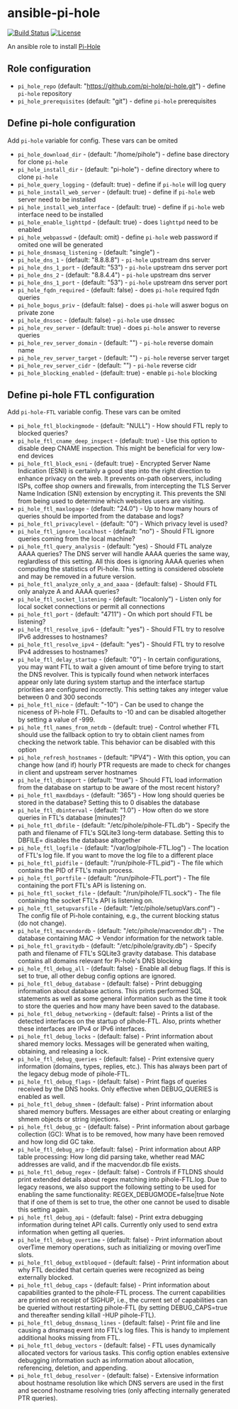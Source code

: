 # ansible-pi-hole

[![Build Status](https://travis-ci.com/chubchubsancho/ansible-pi-hole.svg?branch=master)](https://travis-ci.com/chubchubsancho/ansible-pi-hole)
[![License](https://img.shields.io/badge/license-MIT-blue.svg?logo=github&style=flat)](https://raw.githubusercontent.com/chubchubsancho/ansible-pi-hole/master/LICENSE)

An ansible role to install [Pi-Hole](https://pi-hole.net/)

## Role configuration

* `pi_hole_repo` (default: "https://github.com/pi-hole/pi-hole.git") - define `pi-hole` repository
* `pi_hole_prerequisites` (default: "git") - define `pi-hole` prerequisites

## Define pi-hole configuration

Add `pi-hole` variable for config. These vars can be omited

* `pi_hole_download_dir` - (default: "/home/pihole") - define base directory for clone `pi-hole`
* `pi_hole_install_dir` - (default: "pi-hole") - define directory where to clone `pi-hole`
* `pi_hole_query_logging` - (default: true) - define if `pi-hole` will log query
* `pi_hole_install_web_server` - (default: true) - define if `pi-hole` web server need to be installed
* `pi_hole_install_web_interface` - (default: true) - define if `pi-hole` web interface need to be installed
* `pi_hole_enable_lighttpd` - (default: true) - does `lighttpd` need to be enabled
* `pi_hole_webpasswd` - (default: omit) - define `pi-hole` web password if omited one will be generated
* `pi_hole_dnsmasq_listening` - (default: "single") -
* `pi_hole_dns_1` - (default: "8.8.8.8") - `pi-hole` upstream dns server
* `pi_hole_dns_1_port` - (default: "53") - `pi-hole` upstream dns server port
* `pi_hole_dns_2` - (default: "8.8.4.4") - `pi-hole` upstream dns server
* `pi_hole_dns_1_port` - (default: "53") - `pi-hole` upstream dns server port
* `pi_hole_fqdn_required` - (default: false) - does `pi-hole` required fqdn queries
* `pi_hole_bogus_priv` - (default: false) - does `pi-hole` will aswer bogus on private zone
* `pi_hole_dnssec` - (default: false) - `pi-hole` use dnssec
* `pi_hole_rev_server` - (default: true) - does `pi-hole` answer to reverse queries
* `pi_hole_rev_server_domain` - (default: "") - `pi-hole` reverse domain name
* `pi_hole_rev_server_target` - (default: "") - `pi-hole` reverse server target
* `pi_hole_rev_server_cidr` - (default: "") - `pi-hole` reverse cidr
* `pi_hole_blocking_enabled` - (default: true) - enable `pi-hole` blocking

## Define pi-hole FTL configuration

Add `pi-hole-FTL` variable config. These vars can be omited

* `pi_hole_ftl_blockingmode` - (default: "NULL") - How should FTL reply to blocked queries?
* `pi_hole_ftl_cname_deep_inspect` - (default: true) - Use this option to disable deep CNAME inspection. This might be beneficial for very low-end devices
* `pi_hole_ftl_block_esni` - (default: true) - Encrypted Server Name Indication (ESNI) is certainly a good step into the right direction to enhance privacy on the web. It prevents on-path observers, including ISPs, coffee shop owners and firewalls, from intercepting the TLS Server Name Indication (SNI) extension by encrypting it. This prevents the SNI from being used to determine which websites users are visiting.
* `pi_hole_ftl_maxlogage` - (default: "24.0") - Up to how many hours of queries should be imported from the database and logs?
* `pi_hole_ftl_privacylevel` - (default: "0") - Which privacy level is used?
* `pi_hole_ftl_ignore_localhost` - (default: "no") - Should FTL ignore queries coming from the local machine?
* `pi_hole_ftl_query_analysis` - (default: "yes) - Should FTL analyze AAAA queries? The DNS server will handle AAAA queries the same way, reglardless of this setting. All this does is ignoring AAAA queries when computing the statistics of Pi-hole. This setting is considered obsolete and may be removed in a future version.
* `pi_hole_ftl_analyze_only_a_and_aaaa` - (default: false) - Should FTL only analyze A and AAAA queries?
* `pi_hole_ftl_socket_listening` - (default: "localonly") - Listen only for local socket connections or permit all connections
* `pi_hole_ftl_port` - (default: "4711") - On which port should FTL be listening?
* `pi_hole_ftl_resolve_ipv6` - (default: "yes") - Should FTL try to resolve IPv6 addresses to hostnames?
* `pi_hole_ftl_resolve_ipv4` - (default: "yes") - Should FTL try to resolve IPv4 addresses to hostnames?
* `pi_hole_ftl_delay_startup` - (default: "0") - In certain configurations, you may want FTL to wait a given amount of time before trying to start the DNS revolver. This is typically found when network interfaces appear only late during system startup and the interface startup priorities are configured incorrectly. This setting takes any integer value between 0 and 300 seconds
* `pi_hole_ftl_nice` - (default: "-10") - Can be used to change the niceness of Pi-hole FTL. Defaults to -10 and can be disabled altogether by setting a value of -999.
* `pi_hole_ftl_names_from_netdb` - (default: true) - Control whether FTL should use the fallback option to try to obtain client names from checking the network table. This behavior can be disabled with this option
* `pi_hole_refresh_hostnames` - (default: "IPV4") - With this option, you can change how (and if) hourly PTR requests are made to check for changes in client and upstream server hostnames
* `pi_hole_ftl_dbimport` - (default: "true") - Should FTL load information from the database on startup to be aware of the most recent history?
* `pi_hole_ftl_maxdbdays` - (default: "365") - How long should queries be stored in the database? Setting this to 0 disables the database
* `pi_hole_ftl_dbinterval` - (default: "1.0") - How often do we store queries in FTL's database [minutes]?
* `pi_hole_ftl_dbfile` - (default: "/etc/pihole/pihole-FTL.db") - Specify the path and filename of FTL's SQLite3 long-term database. Setting this to DBFILE= disables the database altogether
* `pi_hole_ftl_logfile` - (default: "/var/log/pihole-FTL.log") - The location of FTL's log file. If you want to move the log file to a different place
* `pi_hole_ftl_pidfile` - (default: "/run/pihole-FTL.pid") - The file which contains the PID of FTL's main process.
* `pi_hole_ftl_portfile` - (default: "/run/pihole-FTL.port") - The file containing the port FTL's API is listening on.
* `pi_hole_ftl_socket_file` - (default: "/run/pihole/FTL.sock") - The file containing the socket FTL's API is listening on.
* `pi_hole_ftl_setupvarsfile` - (default: "/etc/pihole/setupVars.conf") - The config file of Pi-hole containing, e.g., the current blocking status (do not change).
* `pi_hole_ftl_macvendordb` - (default: "/etc/pihole/macvendor.db") - The database containing MAC -> Vendor information for the network table.
* `pi_hole_ftl_gravitydb` - (default: "/etc/pihole/gravity.db") - Specify path and filename of FTL's SQLite3 gravity database. This database contains all domains relevant for Pi-hole's DNS blocking
* `pi_hole_ftl_debug_all` - (default: false) - Enable all debug flags. If this is set to true, all other debug config options are ignored.
* `pi_hole_ftl_debug_database` - (default: false) - Print debugging information about database actions. This prints performed SQL statements as well as some general information such as the time it took to store the queries and how many have been saved to the database.
* `pi_hole_ftl_debug_networking` - (default: false) - Prints a list of the detected interfaces on the startup of pihole-FTL. Also, prints whether these interfaces are IPv4 or IPv6 interfaces.
* `pi_hole_ftl_debug_locks` - (default: false) - Print information about shared memory locks. Messages will be generated when waiting, obtaining, and releasing a lock.
* `pi_hole_ftl_debug_queries` - (default: false) - Print extensive query information (domains, types, replies, etc.). This has always been part of the legacy debug mode of pihole-FTL.
* `pi_hole_ftl_debug_flags` - (default: false) - Print flags of queries received by the DNS hooks. Only effective when DEBUG_QUERIES is enabled as well.
* `pi_hole_ftl_debug_shmem` - (default: false) - Print information about shared memory buffers. Messages are either about creating or enlarging shmem objects or string injections.
* `pi_hole_ftl_debug_gc` - (default: false) - Print information about garbage collection (GC): What is to be removed, how many have been removed and how long did GC take.
* `pi_hole_ftl_debug_arp` - (default: false) - Print information about ARP table processing: How long did parsing take, whether read MAC addresses are valid, and if the macvendor.db file exists.
* `pi_hole_ftl_debug_regex` - (default: false) - Controls if FTLDNS should print extended details about regex matching into pihole-FTL.log.
Due to legacy reasons, we also support the following setting to be used for enabling the same functionality:
REGEX_DEBUGMODE=false|true Note that if one of them is set to true, the other one cannot be used to disable this setting again.
* `pi_hole_ftl_debug_api` - (default: false) - Print extra debugging information during telnet API calls. Currently only used to send extra information when getting all queries.
* `pi_hole_ftl_debug_overtime` - (default: false) - Print information about overTime memory operations, such as initializing or moving overTime slots.
* `pi_hole_ftl_debug_extbloqued` - (default: false) - Print information about why FTL decided that certain queries were recognized as being externally blocked.
* `pi_hole_ftl_debug_caps` - (default: false) - Print information about capabilities granted to the pihole-FTL process. The current capabilities are printed on receipt of SIGHUP, i.e., the current set of capabilities can be queried without restarting pihole-FTL (by setting DEBUG_CAPS=true and thereafter sending killall -HUP pihole-FTL).
* `pi_hole_ftl_debug_dnsmasq_lines` - (default: false) - Print file and line causing a dnsmasq event into FTL's log files. This is handy to implement additional hooks missing from FTL.
* `pi_hole_ftl_debug_vectors` - (default: false) - FTL uses dynamically allocated vectors for various tasks. This config option enables extensive debugging information such as information about allocation, referencing, deletion, and appending.
* `pi_hole_ftl_debug_resolver` - (default: false) - Extensive information about hostname resolution like which DNS servers are used in the first and second hostname resolving tries (only affecting internally generated PTR queries).
